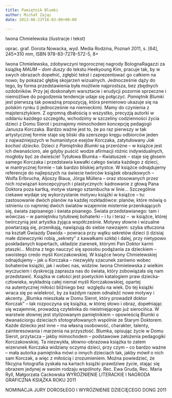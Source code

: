 ```yaml
---
title: Pamiętnik Blumki
author: Michał Zając
date: 2013-06-23T16:03:00+00:00

---
```

Iwona Chmielewska (ilustracje i tekst)

oprac. graf. Dorota Nowacka, wyd. Media Rodzina, Poznań 2011, s. [64], 245&#215;310 mm, ISBN 978-83-7278-572-5, 8+


  Iwona Chmielewska, zdobywczyni tegorocznej nagrody BolognaRagazzi za książkę <i>MAUM – dom duszy </i>do tekstu Heekyoung Kim, pracuje tak, by w swych obrazach dopełnić, zgłębić tekst i zaprezentować go całkiem na nowo; by pokazać głębię skojarzeń wizualnych. Jednocześnie dąży do tego, by forma przedstawienia była możliwie najprostsza, bez zbędnych ozdobników. Przy jej doskonałym warsztacie i erudycji pozornie sprzeczne i niemożliwe do pogodzenia tendencje udaje się połączyć.
<i>Pamiętnik Blumki </i>jest pierwszą tak poważną propozycją, która premierowo ukazuje się na polskim rynku (i jednocześnie na niemieckim). Mamy do czynienia z majstersztykiem. Z ogromną dbałością o wszystko, precyzją autorki w oddaniu każdego szczegółu, wchodzimy w szczeliny codzienności życia dzieci z Domu Sierot i poznajemy mimochodem koncepcję pedagogii Janusza Korczaka. Bardzo ważne jest to, że po raz pierwszy w tak artystycznej formie staje się bliski dla szerszego kręgu odbiorców jeden z najważniejszych w humanistyce esejów Korczaka, zatytułowany <i>Jak kochać dziecko</i>. Dzieci z <i>Pamiętnika Blumki </i>są przeróżne – w książce jest ich dwanaścioro, ale gdyby puścić wodze afirmacji różnic indywidualnych, mogłoby być ze dwieście! Tytułowa Blumka – Kwiatuszek – staje się głosem samego Korczaka i przedstawia kawałki całego świata każdego z dzieci, w mantrycznej formie – tak bardzo bliskiej artystce.
W książce odnajdujemy referencje do najlepszych na świecie twórców książek obrazkowych – Wolfa Erlbrucha, Aljoszy Blaua, Jörga Müllera – oraz stosowanych przez nich rozwiązań koncepcyjnych i plastycznych: kadrowanie z głową Pana Doktora poza kartką, motyw starego sztambucha w linie… Szczególnie ciekawe wydaje się wykorzystanie motywu książki w książce – tu: zastosowanie dwóch planów na każdej rozkładówce: planów, które mówią o istnieniu co najmniej dwóch światów wzajemnie misternie przenikających się, świata zapisanego i świata pisanego. Świata przedstawianego: tam i wówczas – w pamiętniku tytułowej bohaterki – i tu i teraz –  w książce, której twórczynią jest artystka żyjąca współcześnie.
Motywy słowne i wizualne powtarzają się, przenikają, nawiązują do siebie nawzajem: szyba stłuczona na kształt Gwiazdy Dawida – powraca przy wątku sekretów dzieci (i dzisiaj małe dziewczynki robią „sekrety” z kawałkami szkła) i dalej, przy nietypowo poskładanych kopertach, układzie ziarenek, którymi Pan Doktor karmi ptaszki… Można z tego nauczyć się sposobu podążania za dzieckiem – swoistego credo myśli Korczakowskiej.
W książce Iwony Chmielewskiej odnajdujemy – jak u Korczaka – niezwykły szacunek zarówno wobec bohaterów książki, jak i wobec nas, widzów. Iwona Chmielewska z wielkim wyczuciem i dyskrecją zaprasza nas do świata, który zobowiązała się nam przedstawić. Książka w całości jest poetyckim katalogiem praw dziecka-człowieka, wykładnią całej niemal myśli Korczakowskiej, opartej na autentycznej miłości bliźniego bez  względu na wiek. Do tej książki wraca się po wielekroć, by za każdym razem odnaleźć nowe motywy i akcenty. „Blumka mieszkała w Domu Sierot, który prowadził doktor Korczak” – tak rozpoczyna się książka, w której słowo i obraz, dopełniając się wzajemnie, prowadzą czytelnika do nieistniejącego już sierocińca. W warstwie słownej jest stylizowanym pamiętnikiem – opowieścią Blumki o dwanaściorgu dzieciach sfotografowanych wspólnie ze Starym Doktorem. Każde dziecko jest inne – ma własną osobowość, charakter, talenty, zainteresowania i marzenia na przyszłość. Blumka, opisując życie w Domu Sierot, przytacza – jakby mimochodem – podstawowe założenia pedagogiki Korczakowskiej. Ta niezwykła, słowno-obrazowa książka to zatem wizerunek Korczaka widziany oczyma dzieci, przy czym – co bardzo ważne – mała autorka pamiętnika mówi o innych dzieciach tak, jakby mówił o nich sam Korczak, a więc z miłością i zrozumieniem. Można powiedzieć, że fikcyjna fotografia zyskała na kartach książki prawdziwe życie, stając się obrazem jedynej w swoim rodzaju wspólnoty. Rec. Ewa Gruda, Rec. Maria Ryll, Małgorzata Cackowska
WYRÓŻNIENIE LITERACKIE I NAGRODA GRAFICZNA KSIĄŻKA ROKU 2011

NOMINACJA JURY DOROSŁEGO I WYRÓZNIENIE DZIECIĘCEGO DONG 2011

 
